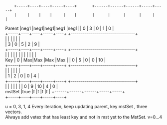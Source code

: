         +-----+----+----+-----+----+       +------+------+------+-----+-----+                              
        |     |    |    |     |    |       |      |      |      |     |     |                              
Parent  |neg1 |neg1|neg1|neg1 |neg1|       | 0    | 3    | 0    | 1   | 0   |                              
        +-----+----+----+-----+----+       +--------------------------------+                              
                                           |      |      |      |     |     |                              
                                           | 3    | 0    | 5    | 2   | 9   |                              
        +-----+----+----+-----+----+       +--------------------------------+                              
        |     |    |    |     |    |       |      |      |      |     |     |                              
Key     | 0   | Max|Max |Max  |Max |       | 0    | 5    | 0    | 0   | 10  |                              
        +-----+----+----+-----+----+       +--------------------------------+                              
                                           |      |      |      |     |     |                              
                                           | 1    | 2    | 0    | 0   | 4   |                              
        +-----+----+----+-----+----+       +--------------------------------+                              
        |     |    |    |     |    |       | 0    | 9    | 10   | 4   | 0   |                              
mstSet  |true |f   |f   |f    |f   |       +------+------+------+-----+-----+                              
        +-----+----+----+-----+----+                                                                       
                                                                                                           
                                                                                                           
                                                                                                           
u = 0, 3, 1, 4                        Every iteration, keep updating parent, key mstSet , three vectors.   
                                      Always add vetex that has least key and not in mst yet to the MstSet.
v=0...4                                                                                                    
